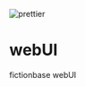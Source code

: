 ![prettier](https://github.com/fictionbase/web-ui/actions/workflows/main.yml/badge.svg)

# webUI
fictionbase webUI
